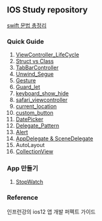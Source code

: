 ## IOS Study repository
[swift 문법 총정리](https://boomini.github.io/categories/#ios)  

### Quick Guide
1. [ViewController_LifeCycle](https://github.com/boomini/IOS-Study/tree/master/LifeCycleVC)
2. [Struct vs Class](https://github.com/boomini/IOS-Study/tree/master/StructVsClass)
3. [TabBarController](https://github.com/boomini/IOS-Study/tree/master/Tabbar_StoryBoard)
4. [Unwind_Segue](https://github.com/boomini/IOS-Study/tree/master/Custom_Sague)
5. [Gesture](https://github.com/boomini/IOS-Study/tree/master/Q_Gesture)
6. [Guard_let](https://github.com/boomini/IOS-Study/tree/master/GuardLet_Login)
7. [keyboard_show_hide](https://github.com/boomini/IOS-Study/tree/master/ShowKeyboard)
8. [safari_viewcontroller](https://github.com/boomini/IOS-Study/tree/master/safariVC)
9. [current_location](https://github.com/boomini/IOS-Study/tree/master/Q_Location)
10. [custom_button](https://github.com/boomini/IOS-Study/tree/master/CustomIndicatorButton)
11. [DatePicker](https://github.com/boomini/IOS-Study/tree/master/DateAndPicker)
12. [Delegate_Pattern](https://github.com/boomini/IOS-Study/tree/master/Q_Delegate)
13. [Alert](https://github.com/boomini/IOS-Study/tree/master/Q_Alert)
14. [AppDelegate & SceneDelegate](https://github.com/boomini/IOS-Study/tree/master/AppDelegate_Basic)
15. AutoLayout
16. [CollectionView](https://github.com/boomini/IOS-Study/tree/master/Q_CollectionView)  

### App 만들기
1. [StopWatch](https://github.com/boomini/IOS-Study/tree/master/StopWatch)  








### Reference
인프런강의 ios12 앱 개발 퍼펙트 가이드
